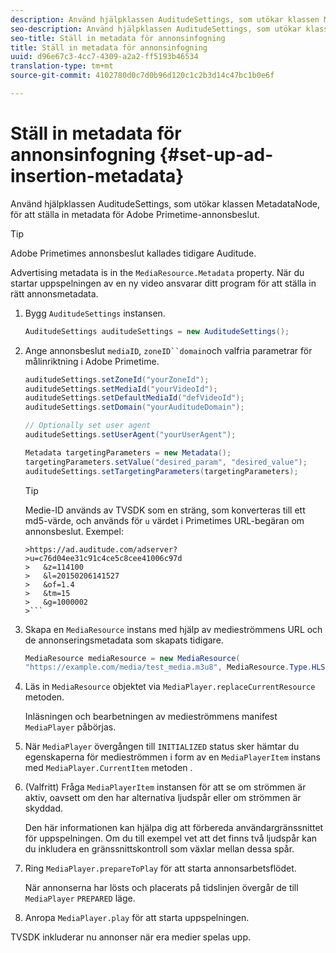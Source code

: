 ```yaml
---
description: Använd hjälpklassen AuditudeSettings, som utökar klassen MetadataNode, för att ställa in metadata för Adobe Primetime-annonsbeslut.
seo-description: Använd hjälpklassen AuditudeSettings, som utökar klassen MetadataNode, för att ställa in metadata för Adobe Primetime-annonsbeslut.
seo-title: Ställ in metadata för annonsinfogning
title: Ställ in metadata för annonsinfogning
uuid: d96e67c3-4cc7-4309-a2a2-ff5193b46534
translation-type: tm+mt
source-git-commit: 4102780d0c7d0b96d120c1c2b3d14c47bc1b0e6f

---
```



# Ställ in metadata för annonsinfogning {#set-up-ad-insertion-metadata}

Använd hjälpklassen AuditudeSettings, som utökar klassen MetadataNode, för att ställa in metadata för Adobe Primetime-annonsbeslut.

>[!TIP]
>
>Adobe Primetimes annonsbeslut kallades tidigare Auditude.

Advertising metadata is in the `MediaResource.Metadata` property. När du startar uppspelningen av en ny video ansvarar ditt program för att ställa in rätt annonsmetadata.

1. Bygg `AuditudeSettings` instansen.

   ```java
   AuditudeSettings auditudeSettings = new AuditudeSettings();
   ```

1. Ange annonsbeslut `mediaID`, `zoneID``domain`och valfria parametrar för målinriktning i Adobe Primetime.

   ```java
   auditudeSettings.setZoneId("yourZoneId"); 
   auditudeSettings.setMediaId("yourVideoId"); 
   auditudeSettings.setDefaultMediaId("defVideoId"); 
   auditudeSettings.setDomain("yourAuditudeDomain"); 
   
   // Optionally set user agent  
   auditudeSettings.setUserAgent("yourUserAgent"); 
   
   Metadata targetingParameters = new Metadata(); 
   targetingParameters.setValue("desired_param", "desired_value"); 
   auditudeSettings.setTargetingParameters(targetingParameters);
   ```

   >[!TIP]
   >
   >Medie-ID används av TVSDK som en sträng, som konverteras till ett md5-värde, och används för `u` värdet i Primetimes URL-begäran om annonsbeslut. Exempel:
   >
   >
   ```
   >https://ad.auditude.com/adserver?
   >u=c76d04ee31c91c4ce5c8cee41006c97d
   >   &z=114100 
   >   &l=20150206141527 
   >   &of=1.4 
   >   &tm=15 
   >   &g=1000002
   >```

1. Skapa en `MediaResource` instans med hjälp av medieströmmens URL och de annonseringsmetadata som skapats tidigare.

   ```java
   MediaResource mediaResource = new MediaResource( 
   "https://example.com/media/test_media.m3u8", MediaResource.Type.HLS, Metadata);
   ```

1. Läs in `MediaResource` objektet via `MediaPlayer.replaceCurrentResource` metoden.

   Inläsningen och bearbetningen av medieströmmens manifest `MediaPlayer` påbörjas.

1. När `MediaPlayer` övergången till `INITIALIZED` status sker hämtar du egenskaperna för medieströmmen i form av en `MediaPlayerItem` instans med `MediaPlayer.CurrentItem` metoden .
1. (Valfritt) Fråga `MediaPlayerItem` instansen för att se om strömmen är aktiv, oavsett om den har alternativa ljudspår eller om strömmen är skyddad.

   Den här informationen kan hjälpa dig att förbereda användargränssnittet för uppspelningen. Om du till exempel vet att det finns två ljudspår kan du inkludera en gränssnittskontroll som växlar mellan dessa spår.

1. Ring `MediaPlayer.prepareToPlay` för att starta annonsarbetsflödet.

   När annonserna har lösts och placerats på tidslinjen övergår de till `MediaPlayer` `PREPARED` läge.
1. Anropa `MediaPlayer.play` för att starta uppspelningen.

TVSDK inkluderar nu annonser när era medier spelas upp.
